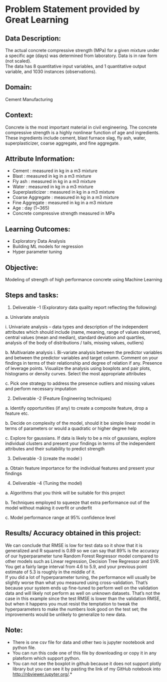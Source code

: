 <h1>Problem Statement provided by Great Learning</h1>

<h2>Data Description:</h2>
<p>
  The actual concrete compressive strength (MPa) for a given mixture under a specific age (days) was determined from laboratory. Data is in raw form (not scaled). 
 <br>
  The data has 8 quantitative input variables, and 1 quantitative output variable, and 1030 instances (observations).
</p>

<h2>Domain:</h2>
<p>Cement Manufacturing</p>

<h2>Context:</h2>
Concrete is the most important material in civil engineering. The concrete compressive strength is a highly nonlinear function of age and ingredients. These ingredients include cement, blast furnace slag, fly ash, water, superplasticizer, coarse aggregate, and fine aggregate.

<h2>Attribute Information:</h2>

* Cement : measured in kg in a m3 mixture
* Blast : measured in kg in a m3 mixture
* Fly ash : measured in kg in a m3 mixture
* Water : measured in kg in a m3 mixture
* Superplasticizer : measured in kg in a m3 mixture
* Coarse Aggregate : measured in kg in a m3 mixture
* Fine Aggregate : measured in kg in a m3 mixture
* Age : day (1~365)
* Concrete compressive strength measured in MPa

<h2>Learning Outcomes:</h2>

* Exploratory Data Analysis
* Building ML models for regression
* Hyper parameter tuning

<h2>Objective:</h2>
Modeling of strength of high performance concrete using Machine Learning

<h2>Steps and tasks:</h2>

1. Deliverable -1 (Exploratory data quality report reflecting the following)

a. Univariate analysis

i. Univariate analysis – data types and description of the independent attributes which should include (name, meaning, range of values observed, central values (mean and median), standard deviation and quartiles, analysis of the body of distributions / tails, missing values, outliers)

b. Multivariate analysis
i. Bi-variate analysis between the predictor variables and between the predictor variables and target column. Comment on your findings in terms of their relationship and degree of relation if any. Presence of leverage points. Visualize the analysis using boxplots and pair plots, histograms or density curves. Select the most appropriate attributes

c. Pick one strategy to address the presence outliers and missing values and perform necessary imputation

2. Deliverable -2 (Feature Engineering techniques)

a. Identify opportunities (if any) to create a composite feature, drop a feature etc.

b. Decide on complexity of the model, should it be simple linear
model in terms of parameters or would a quadratic or higher
degree help

c. Explore for gaussians. If data is likely to be a mix of gaussians, explore individual clusters and present your findings in terms of the independent attributes and their suitability to predict strength

3. Deliverable -3 (create the model )

a. Obtain feature importance for the individual features and present your findings

4. Deliverable -4 (Tuning the model)

a. Algorithms that you think will be suitable for this project

b. Techniques employed to squeeze that extra performance out of the model without making it overfit or underfit

c. Model performance range at 95% confidence level

<h2>Results/ Accuracy obtained in this project:</h2>
<p>
We can conclude that RMSE is low for test data so it show that it is generalized and R squared is 0.89 so we can say that 89% is the accuracy of our hyperparameter tune Random Forest Regressor model compared to other models such as Linear regression, Decision Tree Regressor and SVR.
<br>
You get a fairly large interval from 4.6 to 5.9, and your previous point estimate of 5.3 is roughly in the middle of it.
<br>
If you did a lot of hyperparameter tuning, the performance will usually be slightly worse than what you measured using
cross-validation. That’s because your system ends up fine-tuned to perform well on the validation data and will likely not perform as well on unknown datasets. That’s not the case in this example since the test RMSE is lower than the validation RMSE, but when it happens you must resist the temptation to tweak the hyperparameters to make the numbers look good on the test set; the improvements would be unlikely to generalize to new data.
</p>

<h2>Note:</h2>

* There is one csv file for data and other two is jupyter nootebook and python file.
* You can run this code one of this file by downloading or copy it in any plateform which support python.
* You can not see the boxplot in github because it does not support plotly library but you can see it by pasting the link of my GitHub notebook into http://nbviewer.jupyter.org/.*